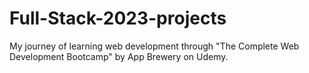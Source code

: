 # Full-Stack-2023-projects
My journey of learning web development through "The Complete Web Development Bootcamp" by App Brewery on Udemy.
